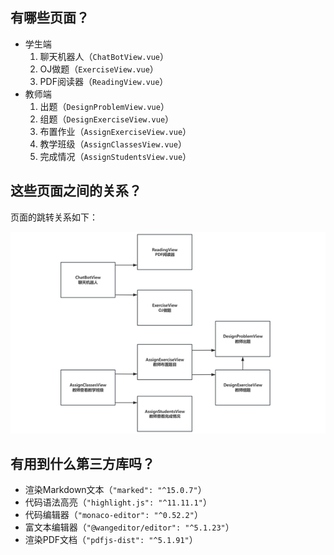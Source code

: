 ## 有哪些页面？

- 学生端
  1. 聊天机器人（`ChatBotView.vue`）
  2. OJ做题（`ExerciseView.vue`）
  3. PDF阅读器（`ReadingView.vue`）
- 教师端
  1. 出题（`DesignProblemView.vue`）
  2. 组题（`DesignExerciseView.vue`）
  3. 布置作业（`AssignExerciseView.vue`）
  4. 教学班级（`AssignClassesView.vue`）
  5. 完成情况（`AssignStudentsView.vue`）

## 这些页面之间的关系？

页面的跳转关系如下：

![页面跳转图](docs\img\page_navigation.png)

## 有用到什么第三方库吗？

- 渲染Markdown文本（`"marked": "^15.0.7"`）
- 代码语法高亮（`"highlight.js": "^11.11.1"`）
- 代码编辑器（`"monaco-editor": "^0.52.2"`）
- 富文本编辑器（`"@wangeditor/editor": "^5.1.23"`）
- 渲染PDF文档（`"pdfjs-dist": "^5.1.91"`）
